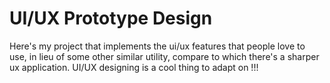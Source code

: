 # UI/UX Prototype Design

Here's my project that implements the ui/ux features that people love to use, in lieu of some other similar utility, compare to which there's a sharper ux application. 
UI/UX designing is a cool thing to adapt on !!!
